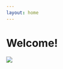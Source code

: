```yaml
---
layout: home
---
```


# Welcome!

<img src="res/oze_30.jpg"
	 srcset="res/oze_18.jpg 320w,
            res/oze_20.jpg 355w,
			res/oze_30.jpg 533w,
			res/oze_32.jpg 568w"/>

